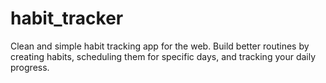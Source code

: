 # habit_tracker
Clean and simple habit tracking app for the web. Build better routines by creating habits, scheduling them for specific days, and tracking your daily progress.
